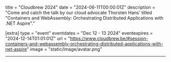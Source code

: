 title = "Cloudbrew 2024"
date = "2024-06-11T00:00:01Z"
description = "Come and catch the talk by our cloud advocate Thorsten Hans' titled \"Containers and WebAssembly: Orchestrating Distributed Applications with .NET Aspire\"."

[extra]
type = "event"
eventdates = "Dec 12 - 13 2024"
eventexpires = "2024-12-14T01:01:01Z"
url = "https://www.cloudbrew.be/#session-containers-and-webassembly-orchestrating-distributed-applications-with-net-aspire"
image = "static/image/avatar.png"

---
